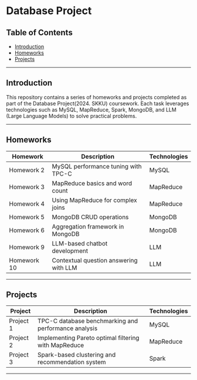 # Database Project

## Table of Contents
- [Introduction](#introduction)
- [Homeworks](#homeworks)
- [Projects](#projects)

---

## Introduction
This repository contains a series of homeworks and projects completed as part of the Database Project(2024. SKKU) coursework. Each task leverages technologies such as MySQL, MapReduce, Spark, MongoDB, and LLM (Large Language Models) to solve practical problems.

---

## Homeworks

| **Homework** | **Description**                       | **Technologies** |
|--------------|---------------------------------------|------------------|
| Homework 2   | MySQL performance tuning with TPC-C    | MySQL            |
| Homework 3   | MapReduce basics and word count      | MapReduce        |
| Homework 4   | Using MapReduce for complex joins    | MapReduce        |
| Homework 5   | MongoDB CRUD operations              | MongoDB          |
| Homework 6   | Aggregation framework in MongoDB     | MongoDB          |
| Homework 9   | LLM-based chatbot development        | LLM              |
| Homework 10  | Contextual question answering with LLM | LLM             |

---

## Projects

| **Project**  | **Description**                                        | **Technologies** |
|--------------|--------------------------------------------------------|------------------|
| Project 1    | TPC-C database benchmarking and performance analysis   | MySQL            |
| Project 2    | Implementing Pareto optimal filtering with MapReduce   | MapReduce        |
| Project 3    | Spark-based clustering and recommendation system       | Spark            |

---
